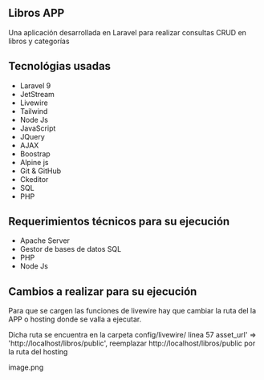 ## Libros APP
Una aplicación desarrollada en Laravel para realizar consultas CRUD en libros y categorías

## Tecnológias usadas
- Laravel 9
- JetStream
- Livewire
- Tailwind
- Node Js
- JavaScript
- JQuery
- AJAX
- Boostrap
- Alpine js
- Git & GitHub
- Ckeditor
- SQL
- PHP

## Requerimientos técnicos para su ejecución
- Apache Server
- Gestor de bases de datos SQL
- PHP
- Node Js

## Cambios a realizar para su ejecución
Para que se cargen las funciones de livewire hay que cambiar la ruta del la APP o hosting
donde se valla a ejecutar.

Dicha ruta se encuentra en la carpeta config/livewire/ linea 57 asset_url' => 'http://localhost/libros/public',
reemplazar http://localhost/libros/public por la ruta del hosting

image.png


